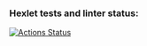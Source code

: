 ### Hexlet tests and linter status:
[![Actions Status](https://github.com/fairwind2k/backend-project-4/actions/workflows/hexlet-check.yml/badge.svg)](https://github.com/fairwind2k/backend-project-4/actions)